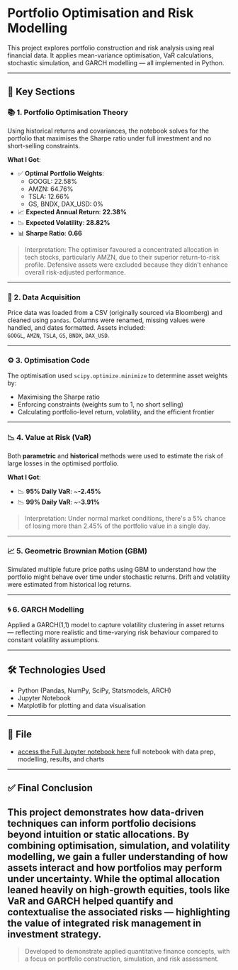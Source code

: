 # Portfolio Optimisation and Risk Modelling

This project explores portfolio construction and risk analysis using real financial data. It applies mean-variance optimisation, VaR calculations, stochastic simulation, and GARCH modelling — all implemented in Python.

---

## 📌 Key Sections

### 📚 1. Portfolio Optimisation Theory

Using historical returns and covariances, the notebook solves for the portfolio that maximises the Sharpe ratio under full investment and no short-selling constraints.

**What I Got**:
- ✅ **Optimal Portfolio Weights**:
  - GOOGL: 22.58%
  - AMZN: 64.76%
  - TSLA: 12.66%
  - GS, BNDX, DAX_USD: 0%
- 📈 **Expected Annual Return**: **22.38%**
- 📉 **Expected Volatility**: **28.82%**
- 📊 **Sharpe Ratio**: **0.66**

> Interpretation: The optimiser favoured a concentrated allocation in tech stocks, particularly AMZN, due to their superior return-to-risk profile. Defensive assets were excluded because they didn’t enhance overall risk-adjusted performance.

---

### 💾 2. Data Acquisition

Price data was loaded from a CSV (originally sourced via Bloomberg) and cleaned using `pandas`. Columns were renamed, missing values were handled, and dates formatted. Assets included:  
`GOOGL`, `AMZN`, `TSLA`, `GS`, `BNDX`, `DAX_USD`.

---

### ⚙️ 3. Optimisation Code

The optimisation used `scipy.optimize.minimize` to determine asset weights by:
- Maximising the Sharpe ratio
- Enforcing constraints (weights sum to 1, no short selling)
- Calculating portfolio-level return, volatility, and the efficient frontier

---

### 📉 4. Value at Risk (VaR)

Both **parametric** and **historical** methods were used to estimate the risk of large losses in the optimised portfolio.

**What I Got**:
- 📉 **95% Daily VaR**: ~**-2.45%**
- 📉 **99% Daily VaR**: ~**-3.91%**

> Interpretation: Under normal market conditions, there's a 5% chance of losing more than 2.45% of the portfolio value in a single day.

---

### 📈 5. Geometric Brownian Motion (GBM)

Simulated multiple future price paths using GBM to understand how the portfolio might behave over time under stochastic returns. Drift and volatility were estimated from historical log returns.

---

### 🌀 6. GARCH Modelling

Applied a GARCH(1,1) model to capture volatility clustering in asset returns — reflecting more realistic and time-varying risk behaviour compared to constant volatility assumptions.

---

## 🛠️ Technologies Used

- Python (Pandas, NumPy, SciPy, Statsmodels, ARCH)
- Jupyter Notebook
- Matplotlib for plotting and data visualisation

---

## 📁 File

- [access the Full Jupyter notebook here](./ShafeeFMFinal(1)(1)(1).ipynb)  full notebook with data prep, modelling, results, and charts

---


## ✅ Final Conclusion


This project demonstrates how data-driven techniques can inform portfolio decisions beyond intuition or static allocations. By combining optimisation, simulation, and volatility modelling, we gain a fuller understanding of how assets interact and how portfolios may perform under uncertainty. While the optimal allocation leaned heavily on high-growth equities, tools like VaR and GARCH helped quantify and contextualise the associated risks — highlighting the value of integrated risk management in investment strategy.
---

> Developed to demonstrate applied quantitative finance concepts, with a focus on portfolio construction, simulation, and risk assessment.

